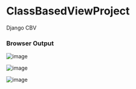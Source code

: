 # ClassBasedViewProject
 Django CBV
<h3>Browser Output</h3>

![image](https://github.com/user-attachments/assets/a21a9708-7f19-4ae6-bcdf-cdcaba5b3b41)

![image](https://github.com/user-attachments/assets/5454c9fa-a31a-44cc-9268-800516096aaa)

![image](https://github.com/user-attachments/assets/feaaf467-ff35-45ab-9457-7e8ac5e25083)
